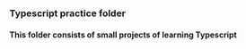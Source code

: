 ### Typescript practice folder
#### This folder consists of small projects of learning Typescript


